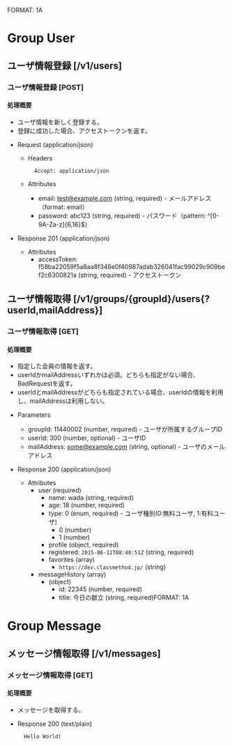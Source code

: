 FORMAT: 1A
 
# Group User
 
## ユーザ情報登録 [/v1/users]
 
### ユーザ情報登録 [POST]
 
#### 処理概要
 
* ユーザ情報を新しく登録する。
* 登録に成功した場合、アクセストークンを返す。
 
+ Request (application/json)
 
    + Headers
 
            Accept: application/json
 
    + Attributes
        + email: test@example.com (string, required) - メールアドレス（format: email）
        + password: abc123 (string, required) - パスワード（pattern: ^[0-9A-Za-z]{6,16}$）
 
+ Response 201 (application/json)
 
    + Attributes
        + accessToken: f58ba22059f5a8aa8f346e0f40987adab326041fac99029c909bef2c6300821a (string, required) - アクセストークン

## ユーザ情報取得 [/v1/groups/{groupId}/users{?userId,mailAddress}]

### ユーザ情報取得 [GET]
 
#### 処理概要
 
* 指定した会員の情報を返す。
* userIdかmailAddressいずれかは必須。どちらも指定がない場合、BadRequestを返す。
* userIdとmailAddressがどちらも指定されている場合、userIdの情報を利用し、mailAddressは利用しない。
 
+ Parameters
 
    + groupId: 11440002 (number, required) - ユーザが所属するグループID
    + userId: 300 (number, optional) - ユーザID
    + mailAddress: some@example.com (string, optional) - ユーザのメールアドレス
 
+ Response 200 (application/json)
 
    + Attributes
        + user (required)
            + name: wada (string, required)
            + age: 18 (number, required)
            + type: 0 (enum, required) - ユーザ種別(0:無料ユーザ, 1:有料ユーザ)
                + 0 (number)
                + 1 (number)
            + profile (object, required)
            + registered: `2015-06-11T08:40:51Z` (string, required)
            + favorites (array)
                + `https://dev.classmethod.jp/` (string)
        + messageHistory (array)
            + (object)
                + id: 22345 (number, required)
                + title: 今日の献立 (string, required)FORMAT: 1A

# Group Message

## メッセージ情報取得 [/v1/messages]

### メッセージ情報取得 [GET]

#### 処理概要
* メッセージを取得する。

+ Response 200 (text/plain)

        Hello World!
